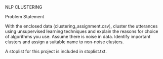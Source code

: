 
NLP CLUSTERING


Problem Statement

With the enclosed data (clustering_assignment.csv), cluster the utterances using unsupervised learning techniques and explain the reasons for choice of algorithms you use. Assume there is noise in data. Identify important clusters and assign a suitable name to non-noise clusters.

A stoplist for this project is included in stoplist.txt.
